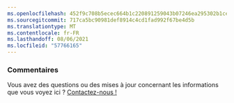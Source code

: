 ```yaml
---
ms.openlocfilehash: 452f9c708b5ecec664b1c220891259043b07246ea295302b1ce0659e82146992
ms.sourcegitcommit: 717ca5bc90981def8914c4cd1fad992f67be4d5b
ms.translationtype: MT
ms.contentlocale: fr-FR
ms.lasthandoff: 08/06/2021
ms.locfileid: "57766165"
---
```

### <a name="feedback"></a>Commentaires

Vous avez des questions ou des mises à jour concernant les informations que vous voyez ici ? <a href="https://aka.ms/AppComplianceQuestions" target="_blank">Contactez-nous !</a>
